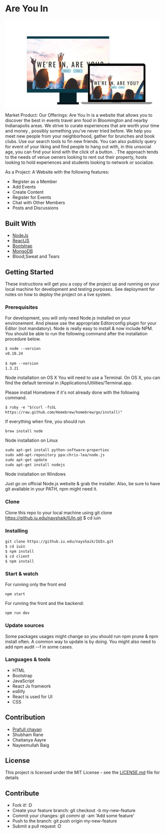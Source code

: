 # Are You In

<img src="Design.png"
     alt="Design"
     style="float: center; margin-right: 10px;" />

Market Product:
Our Offerings: Are You In is a website that allows you to discover the best in events travel ann food in Bloomington and nearby Indianapolis areas. We strive to curate experiences that are worth your time and money , possibly something you’ve never tried before. We help you meet new people from your neighborhood, gather for brunches and book clubs.
Use our search tools to fin new friends. You can also publicly query for event of your liking and find people to hang out with, in this unsocial age, you can find your kind with the click of a button. . The approach tends to the needs of venue owners looking to rent out their property, hosts looking to hold experiences and students looking to network or socialize.

As a Project:
A Website with the following features:
- Register as a Member
- Add Events
- Create Content
- Register for Events
- Chat with Other Members
- Posts and Discussions

## Built With

- [NodeJs](https://nodejs.org/en/)
- [ReactJS](https://reactjs.org/ )
- [Bootstrap](https://getbootstrap.com/ )
- [MongoDB](https://www.mongodb.com/ )
- Blood,Sweat and Tears 

## Getting Started

These instructions will get you a copy of the project up and running on your local machine for development and testing purposes. See deployment for notes on how to deploy the project on a live system.

### Prerequisites

For development, you will only need Node.js installed on your environement. And please use the appropriate Editorconfig plugin for your Editor (not mandatory).
Node is really easy to install & now include NPM. You should be able to run the following command after the installation procedure below.

```
$ node --version
v0.10.24

$ npm --version
1.3.21
```

Node installation on OS X
You will need to use a Terminal. On OS X, you can find the default terminal in /Applications/Utilities/Terminal.app.

Please install Homebrew if it's not already done with the following command.
```
$ ruby -e "$(curl -fsSL https://raw.github.com/Homebrew/homebrew/go/install)"
```

If everything when fine, you should run
```
brew install node
```

Node installation on Linux

```
sudo apt-get install python-software-properties
sudo add-apt-repository ppa:chris-lea/node.js
sudo apt-get update
sudo apt-get install nodejs
```

Node installation on Windows

Just go on official Node.js website & grab the installer. Also, be sure to have git available in your PATH, npm might need it.

### Clone

Clone this repo to your local machine using git clone https://github.iu.edu/nayshaik/IUIn.git
$ cd iuin
### Installing



```
git clone https://github.iu.edu/nayshaik/IUIn.git
$ cd iuin
$ npm install
$ cd client
$ npm install
```

### Start & watch

For running only the front end 


``` 
npm start 
```

For running the front and the backend:
``` 
npm run dev 
```

### Update sources

Some packages usages might change so you should run npm prune & npm install often. A common way to update is by doing. You might also need to add npm audit --f in some cases.


### Languages & tools

- HTML 
- Bootstrap 
- JavaScript 
- React Js framwork 
- es6ify 
- React is used for UI
- CSS


## Contribution

- [Prafull chavan](https://github.com/Prafull-chavan)
- Shubham Rane
- Chaitanya Aayre
- Nayeemullah Baig


## License

This project is licensed under the MIT License - see the [LICENSE.md](LICENSE.md) file for details

## Contribute

- Fork it! :D
- Create your feature branch: git checkout -b my-new-feature
- Commit your changes: git commi qt -am 'Add some feature'
- Push to the branch: git push origin my-new-feature
- Submit a pull request :D